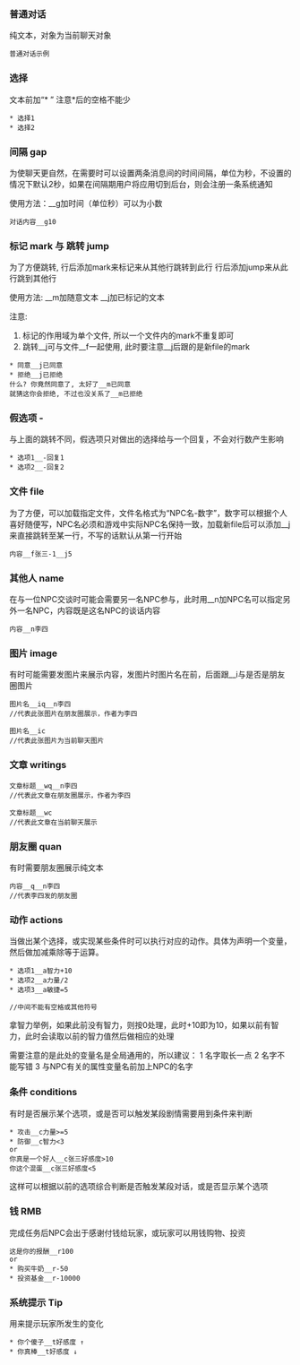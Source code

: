 ### 普通对话
纯文本，对象为当前聊天对象

````
普通对话示例
````

### 选择
文本前加“* ”  注意*后的空格不能少

````
* 选择1
* 选择2
````
### 间隔 gap
为使聊天更自然，在需要时可以设置两条消息间的时间间隔，单位为秒，不设置的情况下默认2秒，如果在间隔期用户将应用切到后台，则会注册一条系统通知

使用方法：__g加时间（单位秒）可以为小数

````
对话内容__g10
````

### 标记 mark 与 跳转 jump
为了方便跳转, 行后添加mark来标记来从其他行跳转到此行
行后添加jump来从此行跳到其他行

使用方法: __m加随意文本 __j加已标记的文本

注意: 
1. 标记的作用域为单个文件, 所以一个文件内的mark不重复即可
2. 跳转__j可与文件__f一起使用, 此时要注意__j后跟的是新file的mark        

````
* 同意__j已同意
* 拒绝__j已拒绝
什么? 你竟然同意了, 太好了__m已同意
就猜这你会拒绝, 不过也没关系了__m已拒绝
````

### 假选项 -
与上面的跳转不同，假选项只对做出的选择给与一个回复，不会对行数产生影响

````
* 选项1__-回复1
* 选项2__-回复2
````

### 文件 file
为了方便，可以加载指定文件，文件名格式为“NPC名-数字”，数字可以根据个人喜好随便写，NPC名必须和游戏中实际NPC名保持一致，加载新file后可以添加__j来直接跳转至某一行，不写的话默认从第一行开始

````
内容__f张三-1__j5
````

### 其他人 name
在与一位NPC交谈时可能会需要另一名NPC参与，此时用__n加NPC名可以指定另外一名NPC，内容既是这名NPC的谈话内容

````
内容__n李四
````

### 图片 image
有时可能需要发图片来展示内容，发图片时图片名在前，后面跟__i与是否是朋友圈图片

````
图片名__iq__n李四 
//代表此张图片在朋友圈展示，作者为李四

图片名__ic 
//代表此张图片为当前聊天图片
````

### 文章 writings
````
文章标题__wq__n李四
//代表此文章在朋友圈展示，作者为李四

文章标题__wc
//代表此文章在当前聊天展示
````

### 朋友圈 quan
有时需要朋友圈展示纯文本

````
内容__q__n李四
//代表李四发的朋友圈
````

### 动作 actions
当做出某个选择，或实现某些条件时可以执行对应的动作。具体为声明一个变量，然后做加减乘除等于运算。

````
* 选项1__a智力+10
* 选项2__a力量/2
* 选项3__a敏捷=5

//中间不能有空格或其他符号
````
拿智力举例，如果此前没有智力，则按0处理，此时+10即为10，如果以前有智力，此时会读取以前的智力值然后做相应的处理

需要注意的是此处的变量名是全局通用的，所以建议：
1 名字取长一点
2 名字不能写错
3 与NPC有关的属性变量名前加上NPC的名字


### 条件 conditions
有时是否展示某个选项，或是否可以触发某段剧情需要用到条件来判断

````
* 攻击__c力量>=5
* 防御__c智力<3
or
你真是一个好人__c张三好感度>10
你这个混蛋__c张三好感度<5
````
这样可以根据以前的选项综合判断是否触发某段对话，或是否显示某个选项

### 钱 RMB
完成任务后NPC会出于感谢付钱给玩家，或玩家可以用钱购物、投资
````
这是你的报酬__r100
or
* 购买牛奶__r-50
* 投资基金__r-10000
````

### 系统提示 Tip
用来提示玩家所发生的变化
````
* 你个傻子__t好感度 ↑
* 你真棒__t好感度 ↓
````
